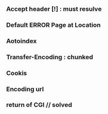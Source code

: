 ### Accept header [!] : must resulve
### Default ERROR Page at Location
### Aotoindex
### Transfer-Encoding : chunked
### Cookis
### Encoding url
### return of CGI // solved 